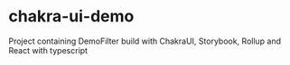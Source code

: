 # chakra-ui-demo
Project containing DemoFilter build with ChakraUI, Storybook, Rollup and React with typescript
